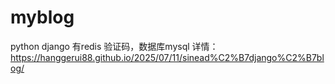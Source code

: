# myblog
python django
有redis 验证码，数据库mysql
详情：https://hanggerui88.github.io/2025/07/11/sinead%C2%B7django%C2%B7blog/

